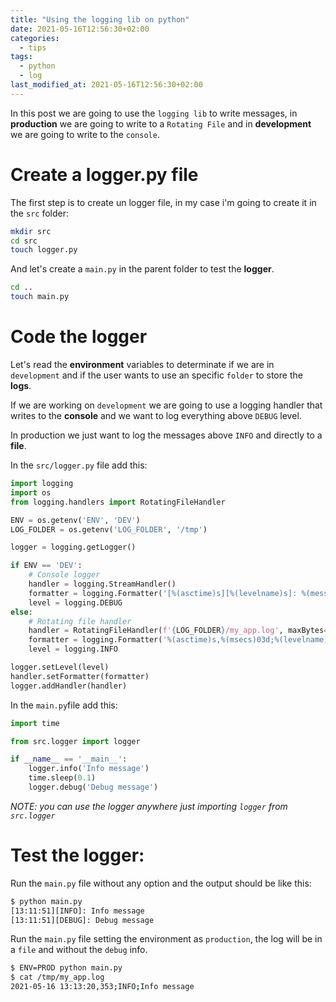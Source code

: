 ```yaml
---
title: "Using the logging lib on python"
date: 2021-05-16T12:56:30+02:00
categories:
  - tips
tags:
  - python
  - log
last_modified_at: 2021-05-16T12:56:30+02:00
---
```


In this post we are going to use the `logging lib` to write messages, in **production** we are going to write to a `Rotating File` and in **development** we are going to write to the `console`.

# Create a logger.py file

The first step is to create un logger file, in my case i'm going to create it in the `src` folder:

``` sh
mkdir src
cd src
touch logger.py
```

And let's create a `main.py` in the parent folder to test the **logger**.

``` sh
cd ..
touch main.py
```


# Code the logger

Let's read the **environment** variables to determinate if we are in `development` and if the user wants to use an specific `folder` to store the **logs**.

If we are working on `development` we are going to use a logging handler that writes to the **console** and we want to log everything above `DEBUG` level.

In production we just want to log the messages above `INFO` and directly to a **file**.

In the `src/logger.py` file add this:

``` python
import logging
import os
from logging.handlers import RotatingFileHandler

ENV = os.getenv('ENV', 'DEV')
LOG_FOLDER = os.getenv('LOG_FOLDER', '/tmp')

logger = logging.getLogger()

if ENV == 'DEV':
    # Console logger
    handler = logging.StreamHandler()
    formatter = logging.Formatter('[%(asctime)s][%(levelname)s]: %(message)s', '%H:%M:%S')
    level = logging.DEBUG
else:
    # Rotating file handler
    handler = RotatingFileHandler(f'{LOG_FOLDER}/my_app.log', maxBytes=2000, backupCount=10)
    formatter = logging.Formatter('%(asctime)s,%(msecs)03d;%(levelname)s;%(message)s', '%Y-%m-%d %H:%M:%S')
    level = logging.INFO

logger.setLevel(level)
handler.setFormatter(formatter)
logger.addHandler(handler)
```

In the `main.py`file add this:

```python
import time

from src.logger import logger

if __name__ == '__main__':
    logger.info('Info message')
    time.sleep(0.1)
    logger.debug('Debug message')
```

*NOTE: you can use the logger anywhere just importing `logger` from `src.logger`*

# Test the logger:
Run the `main.py` file without any option and the output should be like this:

``` sh
$ python main.py 
[13:11:51][INFO]: Info message
[13:11:51][DEBUG]: Debug message
```

Run the `main.py` file setting the environment as `production`, the log will be in a `file` and without the `debug` info.

``` sh
$ ENV=PROD python main.py 
$ cat /tmp/my_app.log 
2021-05-16 13:13:20,353;INFO;Info message
```



